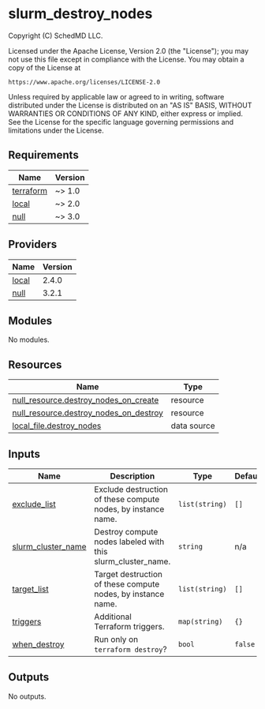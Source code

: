 # slurm_destroy_nodes

<!-- BEGINNING OF PRE-COMMIT-TERRAFORM DOCS HOOK -->
Copyright (C) SchedMD LLC.

Licensed under the Apache License, Version 2.0 (the "License");
you may not use this file except in compliance with the License.
You may obtain a copy of the License at

    https://www.apache.org/licenses/LICENSE-2.0

Unless required by applicable law or agreed to in writing, software
distributed under the License is distributed on an "AS IS" BASIS,
WITHOUT WARRANTIES OR CONDITIONS OF ANY KIND, either express or implied.
See the License for the specific language governing permissions and
limitations under the License.

## Requirements

| Name | Version |
|------|---------|
| <a name="requirement_terraform"></a> [terraform](#requirement\_terraform) | ~> 1.0 |
| <a name="requirement_local"></a> [local](#requirement\_local) | ~> 2.0 |
| <a name="requirement_null"></a> [null](#requirement\_null) | ~> 3.0 |

## Providers

| Name | Version |
|------|---------|
| <a name="provider_local"></a> [local](#provider\_local) | 2.4.0 |
| <a name="provider_null"></a> [null](#provider\_null) | 3.2.1 |

## Modules

No modules.

## Resources

| Name | Type |
|------|------|
| [null_resource.destroy_nodes_on_create](https://registry.terraform.io/providers/hashicorp/null/latest/docs/resources/resource) | resource |
| [null_resource.destroy_nodes_on_destroy](https://registry.terraform.io/providers/hashicorp/null/latest/docs/resources/resource) | resource |
| [local_file.destroy_nodes](https://registry.terraform.io/providers/hashicorp/local/latest/docs/data-sources/file) | data source |

## Inputs

| Name | Description | Type | Default | Required |
|------|-------------|------|---------|:--------:|
| <a name="input_exclude_list"></a> [exclude\_list](#input\_exclude\_list) | Exclude destruction of these compute nodes, by instance name. | `list(string)` | `[]` | no |
| <a name="input_slurm_cluster_name"></a> [slurm\_cluster\_name](#input\_slurm\_cluster\_name) | Destroy compute nodes labeled with this slurm\_cluster\_name. | `string` | n/a | yes |
| <a name="input_target_list"></a> [target\_list](#input\_target\_list) | Target destruction of these compute nodes, by instance name. | `list(string)` | `[]` | no |
| <a name="input_triggers"></a> [triggers](#input\_triggers) | Additional Terraform triggers. | `map(string)` | `{}` | no |
| <a name="input_when_destroy"></a> [when\_destroy](#input\_when\_destroy) | Run only on `terraform destroy`? | `bool` | `false` | no |

## Outputs

No outputs.
<!-- END OF PRE-COMMIT-TERRAFORM DOCS HOOK -->
